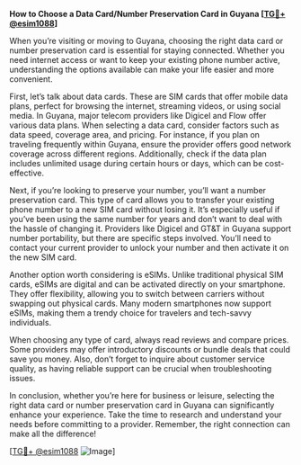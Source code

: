 **How to Choose a Data Card/Number Preservation Card in Guyana [[TG💪+ @esim1088](https://t.me/s/esim1088)]**

When you’re visiting or moving to Guyana, choosing the right data card or number preservation card is essential for staying connected. Whether you need internet access or want to keep your existing phone number active, understanding the options available can make your life easier and more convenient.

First, let’s talk about data cards. These are SIM cards that offer mobile data plans, perfect for browsing the internet, streaming videos, or using social media. In Guyana, major telecom providers like Digicel and Flow offer various data plans. When selecting a data card, consider factors such as data speed, coverage area, and pricing. For instance, if you plan on traveling frequently within Guyana, ensure the provider offers good network coverage across different regions. Additionally, check if the data plan includes unlimited usage during certain hours or days, which can be cost-effective.

Next, if you’re looking to preserve your number, you’ll want a number preservation card. This type of card allows you to transfer your existing phone number to a new SIM card without losing it. It’s especially useful if you’ve been using the same number for years and don’t want to deal with the hassle of changing it. Providers like Digicel and GT&T in Guyana support number portability, but there are specific steps involved. You’ll need to contact your current provider to unlock your number and then activate it on the new SIM card.

Another option worth considering is eSIMs. Unlike traditional physical SIM cards, eSIMs are digital and can be activated directly on your smartphone. They offer flexibility, allowing you to switch between carriers without swapping out physical cards. Many modern smartphones now support eSIMs, making them a trendy choice for travelers and tech-savvy individuals.

When choosing any type of card, always read reviews and compare prices. Some providers may offer introductory discounts or bundle deals that could save you money. Also, don’t forget to inquire about customer service quality, as having reliable support can be crucial when troubleshooting issues.

In conclusion, whether you’re here for business or leisure, selecting the right data card or number preservation card in Guyana can significantly enhance your experience. Take the time to research and understand your needs before committing to a provider. Remember, the right connection can make all the difference!

[[TG💪+ @esim1088](https://t.me/s/esim1088) ![Image](https://i.postimg.cc/Y0z9fWf4/image.png)]